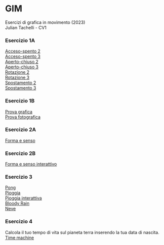 # GIM
 Esercizi di grafica in movimento (2023)  
 Julian Tachelli - CV1

### Esercizio 1A
[Acceso-spento 2](https://juliantachelli.github.io/GIM/Esercizio_1A/acceso_spento_2.html)  
[Acceso-spento 3](https://juliantachelli.github.io/GIM/Esercizio_1A/acceso_spento_3.html)  
[Aperto-chiuso 2](https://juliantachelli.github.io/GIM/Esercizio_1A/aperto_chiuso_2.html)  
[Aperto-chiuso 3](https://juliantachelli.github.io/GIM/Esercizio_1A/aperto_chiuso_3.html)  
[Rotazione 2](https://juliantachelli.github.io/GIM/Esercizio_1A/rotazione_2.html)  
[Rotazione 3](https://juliantachelli.github.io/GIM/Esercizio_1A/rotazione_3.html)  
[Spostamento 2](https://juliantachelli.github.io/GIM/Esercizio_1A/spostamento_2.html)  
[Spostamento 3](https://juliantachelli.github.io/GIM/Esercizio_1A/spostamento_3.html)  


### Esercizio 1B
[Prova grafica](https://juliantachelli.github.io/GIM/Esercizio_1B/indexC.html)  
[Prova fotografica](https://juliantachelli.github.io/GIM/Esercizio_1B/indexB.html)   

### Esercizio 2A
[Forma e senso](https://juliantachelli.github.io/GIM/Esercizio_2A/index.html)  

### Esercizio 2B
[Forma e senso interattivo](https://juliantachelli.github.io/GIM/Esercizio_2B/indexD.html)  

### Esercizio 3
[Pong](https://juliantachelli.github.io/GIM/Esercizio_3/1_pong/index.html)   
[Pioggia](https://juliantachelli.github.io/GIM/Esercizio_3/2_pioggia/index.html)  
[Pioggia interattiva](https://juliantachelli.github.io/GIM/Esercizio_3/2_pioggia_interattiva/index.html)  
[Bloody Rain](https://juliantachelli.github.io/GIM/Esercizio_3/2_bloody_rain/index.html)  
[Neve](https://juliantachelli.github.io/GIM/Esercizio_3/3_neve/index.html)  

### Esercizio 4
Calcola il tuo tempo di vita sul pianeta terra inserendo la tua data di nascita.
[Time machine](https://juliantachelli.github.io/GIM/Esercizio_4/time_machine)
